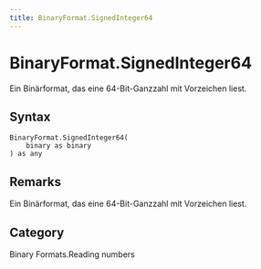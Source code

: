```yaml
---
title: BinaryFormat.SignedInteger64
---
```


# BinaryFormat.SignedInteger64


Ein Binärformat, das eine 64-Bit-Ganzzahl mit Vorzeichen liest.


## Syntax

```powerquery
BinaryFormat.SignedInteger64(
    binary as binary
) as any
```


## Remarks

Ein Binärformat, das eine 64-Bit-Ganzzahl mit Vorzeichen liest.



## Category
Binary Formats.Reading numbers
